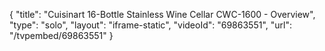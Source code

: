{
    "title": "Cuisinart 16-Bottle Stainless Wine Cellar CWC-1600 - Overview",
    "type": "solo",
    "layout": "iframe-static",
    "videoId": "69863551",
    "url": "\/tvpembed\/69863551"
}